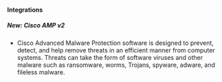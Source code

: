 
#### Integrations
##### New: Cisco AMP v2
- Cisco Advanced Malware Protection software is designed to prevent, detect, and help remove threats in an efficient manner from computer systems. Threats can take the form of software viruses and other malware such as ransomware, worms, Trojans, spyware, adware, and fileless malware.